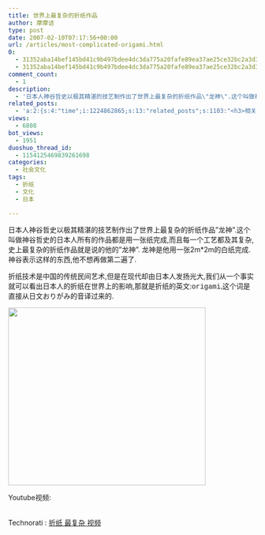 ```yaml
---
title: 世界上最复杂的折纸作品
author: 摩摩诘
type: post
date: 2007-02-10T07:17:56+00:00
url: /articles/most-complicated-origami.html
0:
  - 31352aba14bef145bd41c9b497bdee4dc3da775a20fafe89ea37ae25ce32bc2a3d30ab936790f3051cc0992994b61d9e
  - 31352aba14bef145bd41c9b497bdee4dc3da775a20fafe89ea37ae25ce32bc2a3d30ab936790f3051cc0992994b61d9e
comment_count:
  - 1
description:
  - '日本人神谷哲史以极其精湛的技艺制作出了世界上最复杂的折纸作品\"龙神\".这个叫做神谷哲史的日本人所有的作品都是用一张纸完成,而且每一个工艺都及其复杂,史上最复杂的折纸作品就是说的他的\"龙神\". 龙神是他用一张2m*2m的白纸完成.神谷表示这样的东西,他不想再做第二遍了.'
related_posts:
  - 'a:2:{s:4:"time";i:1224862865;s:13:"related_posts";s:1103:"<h3>相关日志</h3><ul class="related_post"><li><a href="http://www.digglife.cn/articles/funny-coincidence-japan.html" title="照片中有趣的巧合之日本篇">照片中有趣的巧合之日本篇</a></li><li><a href="http://www.digglife.cn/articles/geeky-tattoos.html" title="酷酷的奇客纹身">酷酷的奇客纹身</a></li><li><a href="http://www.digglife.cn/articles/horikitamaki.html" title="堀北真希出演「雷顿教授与恶魔之箱」配音">堀北真希出演「雷顿教授与恶魔之箱」配音</a></li><li><a href="http://www.digglife.cn/articles/blogbrilliant-dream.html" title="据传世界第一博客">据传世界第一博客</a></li><li><a href="http://www.digglife.cn/articles/sanspo.html" title="日本网站之サンスポ(sanspo)">日本网站之サンスポ(sanspo)</a></li><li><a href="http://www.digglife.cn/articles/carton.html" title="疼痛新闻:痛いニュース">疼痛新闻:痛いニュース</a></li><li><a href="http://www.digglife.cn/articles/japans-gigazine.html" title="日本的煎蛋&#8211;Gigazine">日本的煎蛋&#8211;Gigazine</a></li></ul>";}'
views:
  - 6808
bot_views:
  - 1951
duoshuo_thread_id:
  - 1154125469839261698
categories:
  - 社会文化
tags:
  - 折纸
  - 文化
  - 日本

---
```

日本人神谷哲史以极其精湛的技艺制作出了世界上最复杂的折纸作品&#8221;龙神&#8221;.这个叫做神谷哲史的日本人所有的作品都是用一张纸完成,而且每一个工艺都及其复杂,史上最复杂的折纸作品就是说的他的&#8221;龙神&#8221;. 龙神是他用一张2m*2m的白纸完成.神谷表示这样的东西,他不想再做第二遍了.

折纸技术是中国的传统民间艺术,但是在现代却由日本人发扬光大,我们从一个事实就可以看出日本人的折纸在世界上的影响,那就是折纸的英文:<span style="font-family: Impact,Algerian,'Lucida Grand',fantasy;"><span style="font-family: Impact,fantasy;"><span style="font-family: 'Courier New',Courier,monospace;">origami</span>,</span></span>这个词是直接从日文おりがみ的音译过来的.

<img src="http://digglife.qiniudn.com/qiniu/8/image/eb7dcdb88fa4b1f22f51958b429c309d.jpg" alt="" width="400" height="360" />

Youtube视频:



<p class="zoundry_bw_tags">
  <!-- Tag links generated by Zoundry Blog Writer. Do not manually edit. http://www.zoundry.com -->
  
  <br /> <span class="ztags"><span class="ztagspace">Technorati</span> : <a class="ztag" rel="tag" href="http://technorati.com/tag/%E6%8A%98%E7%BA%B8%20%E6%9C%80%E5%A4%8D%E6%9D%82%20%E8%A7%86%E9%A2%91">折纸 最复杂 视频</a></span>
</p>